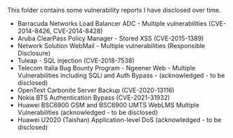 This folder contains some vulnerability reports I have disclosed over time.
- Barracuda Networks Load Balancer ADC - Multiple vulnerabilities (CVE-2014-8426, CVE-2014-8428)
- Aruba ClearPass Policy Manager - Stored XSS (CVE-2015-1389)
- Network Solution WebMail - Multiple vulnerabilities (Responsible Disclosure)
- Tuleap - SQL injection (CVE-2018-7538)
- Telecom Italia Bug Bounty Program - Ngeener Web - Multiple Vulnerabilities including SQLi and Auth Bypass - (acknowledged - to be disclosed)
- OpenText Carbonite Server Backup (CVE-2020-13116)
- Nokia BTS Authentication Bypass (CVE-2021-31932)
- Huawei BSC6900 GSM and BSC6900 UMTS WebLMS Multiple Vulnerabilities (acknowledged - to be disclosed)
- Huawei U2020 (Taishan) Application-level DoS (acknowledged - to be disclosed)
